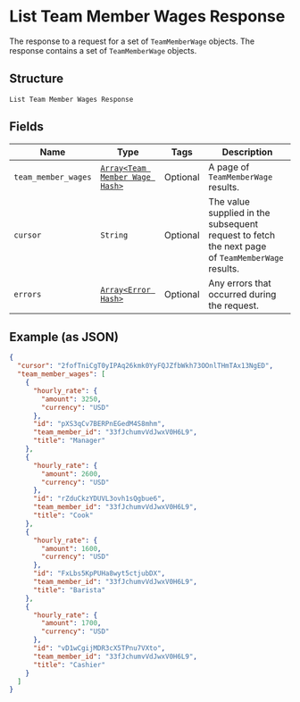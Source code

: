 
# List Team Member Wages Response

The response to a request for a set of `TeamMemberWage` objects. The response contains
a set of `TeamMemberWage` objects.

## Structure

`List Team Member Wages Response`

## Fields

| Name | Type | Tags | Description |
|  --- | --- | --- | --- |
| `team_member_wages` | [`Array<Team Member Wage Hash>`](../../doc/models/team-member-wage.md) | Optional | A page of `TeamMemberWage` results. |
| `cursor` | `String` | Optional | The value supplied in the subsequent request to fetch the next page<br>of `TeamMemberWage` results. |
| `errors` | [`Array<Error Hash>`](../../doc/models/error.md) | Optional | Any errors that occurred during the request. |

## Example (as JSON)

```json
{
  "cursor": "2fofTniCgT0yIPAq26kmk0YyFQJZfbWkh73OOnlTHmTAx13NgED",
  "team_member_wages": [
    {
      "hourly_rate": {
        "amount": 3250,
        "currency": "USD"
      },
      "id": "pXS3qCv7BERPnEGedM4S8mhm",
      "team_member_id": "33fJchumvVdJwxV0H6L9",
      "title": "Manager"
    },
    {
      "hourly_rate": {
        "amount": 2600,
        "currency": "USD"
      },
      "id": "rZduCkzYDUVL3ovh1sQgbue6",
      "team_member_id": "33fJchumvVdJwxV0H6L9",
      "title": "Cook"
    },
    {
      "hourly_rate": {
        "amount": 1600,
        "currency": "USD"
      },
      "id": "FxLbs5KpPUHa8wyt5ctjubDX",
      "team_member_id": "33fJchumvVdJwxV0H6L9",
      "title": "Barista"
    },
    {
      "hourly_rate": {
        "amount": 1700,
        "currency": "USD"
      },
      "id": "vD1wCgijMDR3cX5TPnu7VXto",
      "team_member_id": "33fJchumvVdJwxV0H6L9",
      "title": "Cashier"
    }
  ]
}
```

